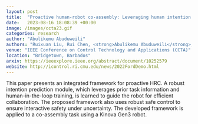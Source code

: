 ```yaml
---
layout: post
title:  "Proactive human-robot co-assembly: Leveraging human intention prediction and robust safe control"
date:   2023-08-16 18:08:39 +00:00
image: /images/ccta23.gif
categories: research
author: "Abulikemu Abuduweili"
authors: "Ruixuan Liu, Rui Chen, <strong>Abulikemu Abuduweili</strong>,  Changliu Liu"
venue: "IEEE Conference on Control Technology and Applications (CCTA)"
location: "Bridgetown, Barbados"
arxiv: https://ieeexplore.ieee.org/abstract/document/10252579 
website: http://icontrol.ri.cmu.edu/news/2022FordDemo.html 
---
```


This paper presents an integrated framework for proactive HRC. A robust intention prediction module, which leverages prior task information and 
human-in-the-loop training, is learned to guide the robot for efficient collaboration. The proposed framework also uses robust safe control 
to ensure interactive safety under uncertainty. The developed framework is applied to a co-assembly task using a Kinova Gen3 robot.